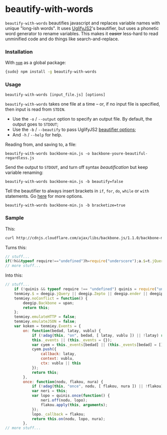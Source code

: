 beautify-with-words
===================

`beautify-with-words` beautifies javascript and replaces variable names with unique "long-ish words". It uses [UglifyJS2](https://github.com/mishoo/UglifyJS2)'s beautifier, but uses a phonetic word generator to rename variables. This makes it <del>easier</del> less-hard to read unminified code and do things like search-and-replace.


### Installation ###
With [`npm`](http://npmjs.org/) as a global package:

```bash
{sudo} npm install -g beautify-with-words
```

### Usage ###

```
beautify-with-words [input_file.js] [options]
```

`beautify-with-words` takes one file at a time – or, if no input file is specified, then input is read from `STDIN`.

* Use the `-o` / `--output` option to specify an output file. By default, the output goes to `STDOUT`;
* Use the `-b` / `--beautify` to pass UglifyJS2 [beautifier options](https://github.com/mishoo/UglifyJS2#beautifier-options);
* And `-h` / `--help` for help.

Reading from, and saving to, a file:

```
beautify-with-words backbone-min.js -o backbone-youre-beautiful-regardless.js
```

Send the output to `STDOUT`, and turn off syntax _beautification_ but keep variable renaming:

```
beautify-with-words backbone-min.js -b beautify=false
```

Tell the beautifier to always insert brackets in `if`, `for`, `do`, `while` or `with` statements. Go [here](https://github.com/mishoo/UglifyJS2#beautifier-options) for more options.

```
beautify-with-words backbone-min.js -b bracketize=true
```


### Sample ###

This:

```bash
curl http://cdnjs.cloudflare.com/ajax/libs/backbone.js/1.1.0/backbone-min.js | beautify-with-words
```

Turns this:

```js
// stuff...
if(!h&&typeof require!=="undefined")h=require("underscore");a.$=t.jQuery||t.Zepto||t.ender||t.$;a.noConflict=function(){t.Backbone=e;return this};a.emulateHTTP=false;a.emulateJSON=false;var o=a.Events={on:function(t,e,i){if(!l(this,"on",t,[e,i])||!e)return this;this._events||(this._events={});var r=this._events[t]||(this._events[t]=[]);r.push({callback:e,context:i,ctx:i||this});return this},once:function(t,e,i){if(!l(this,"once",t,[e,i])||!e)return this;var r=this;var s=h.once(function(){r.off(t,s);e.apply(this,arguments)});s._callback=e;return this.on(t,s,i)},
// more stuff...
```

Into this:

```js
// stuff...
    if (!quinis && typeof require !== "undefined") quinis = require("underscore");
    tenmiey.$ = deegip.jQuery || deegip.Zepto || deegip.ender || deegip.$;
    tenmiey.noConflict = function() {
        deegip.Backbone = upan;
        return this;
    };
    tenmiey.emulateHTTP = false;
    tenmiey.emulateJSON = false;
    var koken = tenmiey.Events = {
        on: function(bedad, latay, vublu) {
            if (!adag(this, "on", bedad, [ latay, vublu ]) || !latay) return this;
            this._events || (this._events = {});
            var cyem = this._events[bedad] || (this._events[bedad] = []);
            cyem.push({
                callback: latay,
                context: vublu,
                ctx: vublu || this
            });
            return this;
        },
        once: function(nodu, flakou, nura) {
            if (!adag(this, "once", nodu, [ flakou, nura ]) || !flakou) return this;
            var neri = this;
            var lopo = quinis.once(function() {
                neri.off(nodu, lopo);
                flakou.apply(this, arguments);
            });
            lopo._callback = flakou;
            return this.on(nodu, lopo, nura);
        },
// more stuff...
```
